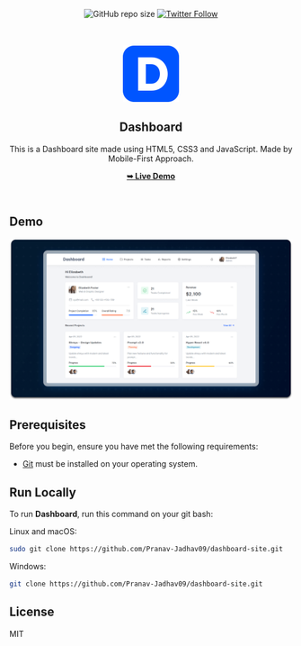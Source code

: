 <div align="center">

![GitHub repo size](https://img.shields.io/github/repo-size/Pranav-Jadhav09/dashboard-website)
[![Twitter Follow](https://img.shields.io/twitter/follow/Pranav_Jadhav09?style=social)](https://twitter.com/Pranav_Jadhav09)

<br />
<br />

<img src="./favicon.svg" style="width: 150">

<h2 align="center">Dashboard</h2>
This is a Dashboard site made using HTML5, CSS3 and JavaScript. Made by Mobile-First Approach.

<a href="https://dash-board.onrender.com/"><strong>➥ Live Demo</strong></a>

</div>

<br />

## Demo

![Demo Screen](./assets/images/desktop.png "Desktop Demo")

## Prerequisites

Before you begin, ensure you have met the following requirements:

- [Git](https://git-scm.com/downloads "Download Git") must be installed on your operating system.

## Run Locally

To run **Dashboard**, run this command on your git bash:

Linux and macOS:

```bash
sudo git clone https://github.com/Pranav-Jadhav09/dashboard-site.git
```

Windows:

```bash
git clone https://github.com/Pranav-Jadhav09/dashboard-site.git
```

## License

MIT
